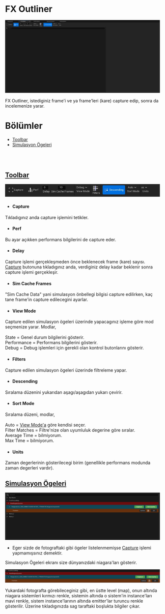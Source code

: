 # FX Outliner
<img src="../../../../Dosyalar/Niagara_Editor_Niagara_Debugger_FX_Outliner.jpg">

FX Outliner, istediginiz frame'i ve ya frame'leri (kare) capture edip, sonra da incelemenize yarar.


# Bölümler

* [Toolbar](#toolbar)
* [Simulasyon Ögeleri](#simulasyon-ögeleri)


<br>
<br>



## [Toolbar]()

<img src="../../../../Dosyalar/Niagara_Editor_Niagara_Debugger_FX_Outliner_Toolbar.jpg">


* #### Capture
Tıkladıgınız anda capture işlemini tetikler.

* #### Perf
Bu ayar açıkken performans bilgilerini de capture eder.

* #### Delay
Capture işlemi gerçekleşmeden önce beklenecek frame (kare) sayısı. [Capture](#capture) butonuna tıkladıgınız anda, verdiginiz delay kadar beklenir sonra capture işlemi gerçekleşir.

* #### Sim Cache Frames
"Sim Cache Data" yani simulasyon önbellegi bilgisi capture edilirken, kaç tane frame'in capture edilecegini ayarlar.

* #### View Mode
Capture edilen simulasyon ögeleri üzerinde yapacagınız işleme göre mod seçmenize yarar. Modlar,
<br>
<br>
State = Genel durum bilgilerini gösterir.
<br>
Performance = Performans bilgilerini gösterir.
<br>
Debug = Debug işlemleri için gerekli olan kontrol butonlarını gösterir.

* #### Filters
Capture edilen simulasyon ögeleri üzerinde filtreleme yapar.

* #### Descending
Sıralama düzenini yukarıdan aşagı/aşagıdan yukarı çevirir.

* #### Sort Mode
Sıralama düzeni, modlar,
<br>
<br>
Auto = [View Mode'a](#view-mode) göre kendisi seçer.
<br>
Filter Matches = Filtre'nize olan uyumluluk degerine göre sıralar.
<br>
Average Time = bilmiyorum.
<br>
Max Time = bilmiyorum.

* #### Units
Zaman degerlerinin gösterilecegi birim (genellikle performans modunda zaman degerleri vardır).






## [Simulasyon Ögeleri]()

<img src="../../../../Dosyalar/Niagara_Editor_Niagara_Debugger_FX_Outliner_Simulasyon_Ogeleri.jpg">

* Eger sizde de fotograftaki gibi ögeler listelenmemişse [Capture](#capture) işlemi yapmamışsınız demektir.

Simulasyon Ögeleri ekranı size dünyanızdaki niagara'ları gösterir.

<img src="../../../../Dosyalar/Niagara_Editor_Niagara_Debugger_FX_Outliner_Simulasyon_Ogeleri_2.jpg">

Yukardaki fotografta görebileceginiz gibi, en üstte level (map), onun altında niagara sistemleri kırmızı renkle, sistemin altında o sistem'in instance'ları mavi renkle, sistem instance'larının altında emitter'lar turuncu renkle gösterilir. Üzerine tıkladıgınızda sag taraftaki boşlukta bilgiler çıkar.

